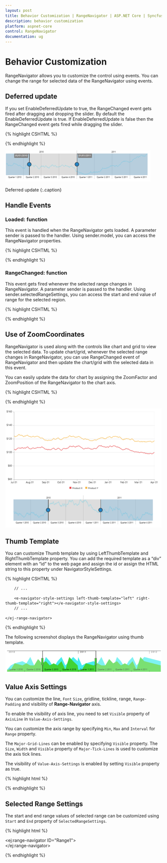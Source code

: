 ```yaml
---
layout: post
title: Behavior Customization | RangeNavigator | ASP.NET Core | Syncfusion
description: behavior customization
platform: aspnet-core
control: RangeNavigator
documentation: ug
---
```


# Behavior Customization

RangeNavigator allows you to customize the control using events. You can change the range for selected data of the RangeNavigator using events.

## Deferred update

If you set EnableDeferredUpdate to true, the RangeChanged event gets fired after dragging and dropping the slider. By default the EnableDeferredUpdate is true. If EnableDeferredUpdate is false then the RangeChanged event gets fired while dragging the slider.

{% highlight CSHTML %}
  
<div>
	<ej-range-navigator id="range" load="loadingData" enable-deferred-update="true">
		<e-chart-series>
			<e-series name="Product A" type="Line" fill="#69D2E7">
			</e-series>
		</e-chart-series>
	</ej-range-navigator>
</div>

{% endhighlight  %}

![](Behavior-Customization_images/Behavior-Customization_img1.png)

Deferred update
{:.caption}

## Handle Events

### Loaded: function

This event is handled when the RangeNavigator gets loaded. A parameter sender is passed to the handler. Using sender.model, you can access the RangeNavigator properties. 

{% highlight CSHTML %}

<div>
	<ej-range-navigator id="range" loaded="loadingData">
		<e-chart-series>
			<e-series name="Product A" type="Line" fill="#69D2E7">
			</e-series>
		</e-chart-series>
	</ej-range-navigator>
</div>

<script type="text/javascript">

	function loadingData(sender) 
	{

		 sender.model.isResponsive = false;

	}

</script>         

{% endhighlight  %}

### RangeChanged: function

This event gets fired whenever the selected range changes in RangeNavigator. A parameter sender is passed to the handler. Using sender.selectedRangeSettings, you can access the start and end value of range for the selected region. 

{% highlight CSHTML %}

<div>
	<ej-range-navigator id="range" range-changed="loadingData">
		<e-chart-series>
			<e-series name="Product A" type="Line" fill="#69D2E7">
			</e-series>
		</e-chart-series>
	</ej-range-navigator>
</div>

<script type="text/javascript">

   function loadingData(sender) 
   {

		 console.log(sender.selectedRangeSettings.start);

   }

</script>         
{% endhighlight %}

## Use of ZoomCoordinates

RangeNavigator is used along with the controls like chart and grid to view the selected data. To update chart/grid, whenever the selected range changes in RangeNavigator, you can use RangeChanged event of RangeNavigator and then update the chart/grid with the selected data in this event. 

You can easily update the data for chart by assigning the ZoomFactor and ZoomPosition of the RangeNavigator to the chart axis. 

{% highlight CSHTML %}

<div>
	<ej-range-navigator id="range" range-changed="loadingData">
		<e-chart-series>
			<e-series name="Product A" type="Line" fill="#69D2E7">
			</e-series>
		</e-chart-series>
	</ej-range-navigator>
</div>
<script type="text/javascript">

	// setting zoom factor and position for chart axis in rangeChanged event.

	function loadingData(sender) 
	{

	 var chartObj = $("#container").data("ejChart");

	 if (chartObj != null) 
	 {

		 chartObj.model.axes[0].zoomPosition = sender. zoomPosition;                                                               

		 chartObj.model.axes[0].zoomFactor = sender. zoomFactor;

		}

		$("#container").ejChart("redraw");

	}

</script>         
{% endhighlight  %}

![](Behavior-Customization_images/Behavior-Customization_img2.png)

## Thumb Template

You can customize Thumb template by using LeftThumbTemplate and RightThumbTemplate property. You can add the required template as a “div” element with an “id” to the web page and assign the id or assign the HTML string to this property under NavigatorStyleSettings. 

{% highlight CSHTML %}

<script type="text/x-jsrender" id="left" >

           <svg height="24" width="32" style="fill:#DD4A4A;stroke:black;">

                <path d="M2 2 L2 22 L22 22 L32 12 L22 2 Z" />

           </svg>

</script>

<script type="text/x-jsrender" id="right">

           <svg height="24" width="32" style="fill:#DD4A4A;stroke:black; ">

               <path d="M2 12 L12 22 L32 22 L32 2 L12 2 Z" />

           </svg>

</script>

<div>
	<ej-range-navigator id="range">
		
		// ...              

		<e-navigator-style-settings left-thumb-template="left" right-thumb-template="right"></e-navigator-style-settings>
		// ... 

	</ej-range-navigator>
</div>

{% endhighlight %}

The following screenshot displays the RangeNavigator using thumb template.

![](Behavior-Customization_images/Behavior-Customization_img3.png)


## Value Axis Settings

You can customize the line, `Font` `Size`, gridline, tickline, range, `Range-Padding` and visibility of **Range-Navigator** axis.

To enable the visibility of axis line, you need to set `Visible` property of `AxisLine` in `Value-Axis-Settings`. 

You can customize the axis range by specifying `Min`, `Max` and `Interval` for `Range` property.

The `Major-Grid-Lines` can be enabled by specifying `Visible` property. The `Size`, `Width` and `Visible` property of `Major-Tick-Lines` is used to customize the axis tick lines.

The visibility of `Value-Axis-Settings` is enabled by setting `Visible` property as true. 

{% highlight html %}

<ej-range-navigator id="rangecontainer">
<e-value-axis-settings min="10" max="50" interval="5" size="2" width="2">
<e-major-tick-lines visible="true"></e-major-tick-lines>
<e-major-grid-lines visible="true"></e-major-grid-lines>
</e-value-axis-settings>
</ej-range-navigator>

{% endhighlight %}

## Selected Range Settings

The start and end range values of selected range can be customized using `Start` and `End` property of `SelectedRangeSettings`.

{% highlight html %}

<ej:range-navigator ID="Range1">
<e-selected-range-settings start="" end=""></e-selected-range-settings>               
</ej:range-navigator>  

{% endhighlight %}
